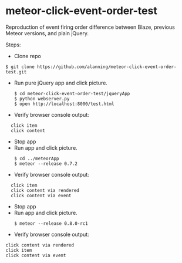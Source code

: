 meteor-click-event-order-test
=============================

Reproduction of event firing order difference between Blaze, previous Meteor versions, and plain jQuery.

Steps:

* Clone repo
```
$ git clone https://github.com/alanning/meteor-click-event-order-test.git
```

* Run pure jQuery app and click picture.
  ```
  $ cd meteor-click-event-order-test/jqueryApp
  $ python webserver.py
  $ open http://localhost:8000/test.html
  ```
* Verify browser console output:
```
  click item
  click content
```
* Stop app
* Run app and click picture.
  ```
  $ cd ../meteorApp
  $ meteor --release 0.7.2
  ```
* Verify browser console output:
```
  click item
  click content via rendered
  click content via event
```
* Stop app
* Run app and click picture.
  ```
  $ meteor --release 0.8.0-rc1
  ```
* Verify browser console output:
```
click content via rendered
click item
click content via event 
```

